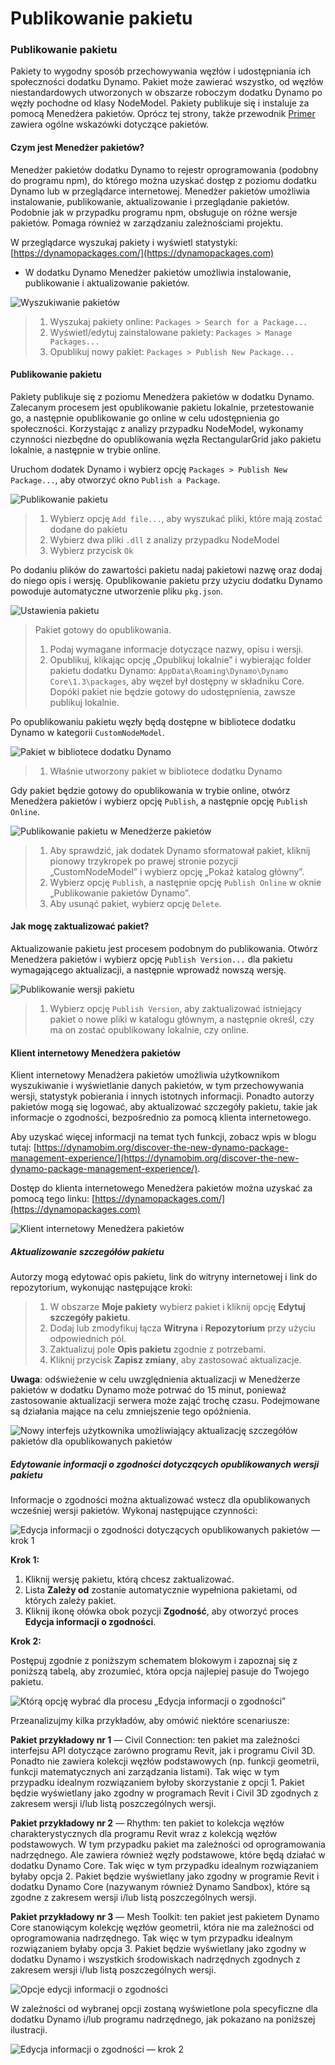# Publikowanie pakietu

### Publikowanie pakietu <a href="#publish-a-package" id="publish-a-package"></a>

Pakiety to wygodny sposób przechowywania węzłów i udostępniania ich społeczności dodatku Dynamo. Pakiet może zawierać wszystko, od węzłów niestandardowych utworzonych w obszarze roboczym dodatku Dynamo po węzły pochodne od klasy NodeModel. Pakiety publikuje się i instaluje za pomocą Menedżera pakietów. Oprócz tej strony, także przewodnik [Primer](https://primer2.dynamobim.org/6_custom_nodes_and_packages/6-2_packages/1-introduction) zawiera ogólne wskazówki dotyczące pakietów.

#### Czym jest Menedżer pakietów? <a href="#what-is-a-package-manager" id="what-is-a-package-manager"></a>

Menedżer pakietów dodatku Dynamo to rejestr oprogramowania (podobny do programu npm), do którego można uzyskać dostęp z poziomu dodatku Dynamo lub w przeglądarce internetowej. Menedżer pakietów umożliwia instalowanie, publikowanie, aktualizowanie i przeglądanie pakietów. Podobnie jak w przypadku programu npm, obsługuje on różne wersje pakietów. Pomaga również w zarządzaniu zależnościami projektu.

W przeglądarce wyszukaj pakiety i wyświetl statystyki: [https://dynamopackages.com/](https://dynamopackages.com)

* W dodatku Dynamo Menedżer pakietów umożliwia instalowanie, publikowanie i aktualizowanie pakietów.

![Wyszukiwanie pakietów](images/dynamopackagemanager.jpg)

> 1. Wyszukaj pakiety online: `Packages > Search for a Package...`
> 2. Wyświetl/edytuj zainstalowane pakiety: `Packages > Manage Packages...`
> 3. Opublikuj nowy pakiet: `Packages > Publish New Package...`

#### Publikowanie pakietu <a href="#publishing-a-package" id="publishing-a-package"></a>

Pakiety publikuje się z poziomu Menedżera pakietów w dodatku Dynamo. Zalecanym procesem jest opublikowanie pakietu lokalnie, przetestowanie go, a następnie opublikowanie go online w celu udostępnienia go społeczności. Korzystając z analizy przypadku NodeModel, wykonamy czynności niezbędne do opublikowania węzła RectangularGrid jako pakietu lokalnie, a następnie w trybie online.

Uruchom dodatek Dynamo i wybierz opcję `Packages > Publish New Package...`, aby otworzyć okno `Publish a Package`.

![Publikowanie pakietu](images/dyn-publish-package-add-files.jpg)

> 1. Wybierz opcję `Add file...`, aby wyszukać pliki, które mają zostać dodane do pakietu
> 2. Wybierz dwa pliki `.dll` z analizy przypadku NodeModel
> 3. Wybierz przycisk `Ok`

Po dodaniu plików do zawartości pakietu nadaj pakietowi nazwę oraz dodaj do niego opis i wersję. Opublikowanie pakietu przy użyciu dodatku Dynamo powoduje automatyczne utworzenie pliku `pkg.json`.

![Ustawienia pakietu](images/dyn-publish-package.jpg)

> Pakiet gotowy do opublikowania.
>
> 1. Podaj wymagane informacje dotyczące nazwy, opisu i wersji.
> 2. Opublikuj, klikając opcję „Opublikuj lokalnie” i wybierając folder pakietu dodatku Dynamo: `AppData\Roaming\Dynamo\Dynamo Core\1.3\packages`, aby węzeł był dostępny w składniku Core. Dopóki pakiet nie będzie gotowy do udostępnienia, zawsze publikuj lokalnie.

Po opublikowaniu pakietu węzły będą dostępne w bibliotece dodatku Dynamo w kategorii `CustomNodeModel`.

![Pakiet w bibliotece dodatku Dynamo](images/dyn-publish-package-library.jpg)

> 1. Właśnie utworzony pakiet w bibliotece dodatku Dynamo

Gdy pakiet będzie gotowy do opublikowania w trybie online, otwórz Menedżera pakietów i wybierz opcję `Publish`, a następnie opcję `Publish Online`.

![Publikowanie pakietu w Menedżerze pakietów](images/dyn-publish-package-directory.jpg)

> 1. Aby sprawdzić, jak dodatek Dynamo sformatował pakiet, kliknij pionowy trzykropek po prawej stronie pozycji „CustomNodeModel” i wybierz opcję „Pokaż katalog główny”.
> 2. Wybierz opcję `Publish`, a następnie opcję `Publish Online` w oknie „Publikowanie pakietów Dynamo”.
> 3. Aby usunąć pakiet, wybierz opcję `Delete`.

#### Jak mogę zaktualizować pakiet? <a href="#how-do-i-update-a-package" id="how-do-i-update-a-package"></a>

Aktualizowanie pakietu jest procesem podobnym do publikowania. Otwórz Menedżera pakietów i wybierz opcję `Publish Version...` dla pakietu wymagającego aktualizacji, a następnie wprowadź nowszą wersję.

![Publikowanie wersji pakietu](images/dyn-publish-package-version.jpg)

> 1. Wybierz opcję `Publish Version`, aby zaktualizować istniejący pakiet o nowe pliki w katalogu głównym, a następnie określ, czy ma on zostać opublikowany lokalnie, czy online.

#### Klient internetowy Menedżera pakietów <a href="#package-manager-web-client" id="package-manager-web-client"></a>

Klient internetowy Menadżera pakietów umożliwia użytkownikom wyszukiwanie i wyświetlanie danych pakietów, w tym przechowywania wersji, statystyk pobierania i innych istotnych informacji. Ponadto autorzy pakietów mogą się logować, aby aktualizować szczegóły pakietu, takie jak informacje o zgodności, bezpośrednio za pomocą klienta internetowego.

Aby uzyskać więcej informacji na temat tych funkcji, zobacz wpis w blogu tutaj: [https://dynamobim.org/discover-the-new-dynamo-package-management-experience/](https://dynamobim.org/discover-the-new-dynamo-package-management-experience/).

Dostęp do klienta internetowego Menedżera pakietów można uzyskać za pomocą tego linku: [https://dynamopackages.com/](https://dynamopackages.com)

![Klient internetowy Menedżera pakietów ](images/packagemanager-browser.jpg)

##### Aktualizowanie szczegółów pakietu

Autorzy mogą edytować opis pakietu, link do witryny internetowej i link do repozytorium, wykonując następujące kroki:  

> 1. W obszarze **Moje pakiety** wybierz pakiet i kliknij opcję **Edytuj szczegóły pakietu**.  
> 2. Dodaj lub zmodyfikuj łącza **Witryna** i **Repozytorium** przy użyciu odpowiednich pól.  
> 3. Zaktualizuj pole **Opis pakietu** zgodnie z potrzebami.  
> 4. Kliknij przycisk **Zapisz zmiany**, aby zastosować aktualizacje.  

 **Uwaga**: odświeżenie w celu uwzględnienia aktualizacji w Menedżerze pakietów w dodatku Dynamo może potrwać do 15 minut, ponieważ zastosowanie aktualizacji serwera może zająć trochę czasu. Podejmowane są działania mające na celu zmniejszenie tego opóźnienia.  

 ![Nowy interfejs użytkownika umożliwiający aktualizację szczegółów pakietów dla opublikowanych pakietów](images/Package-Manager_Image_5.png)

##### Edytowanie informacji o zgodności dotyczących opublikowanych wersji pakietu  

Informacje o zgodności można aktualizować wstecz dla opublikowanych wcześniej wersji pakietów. Wykonaj następujące czynności:  

![Edycja informacji o zgodności dotyczących opublikowanych pakietów — krok 1](images/Package-Manager_Image_6.png)

**Krok 1:**  

1. Kliknij wersję pakietu, którą chcesz zaktualizować.  
2. Lista **Zależy od** zostanie automatycznie wypełniona pakietami, od których zależy pakiet.  
3. Kliknij ikonę ołówka obok pozycji **Zgodność**, aby otworzyć proces **Edycja informacji o zgodności**.  

**Krok 2:**  

Postępuj zgodnie z poniższym schematem blokowym i zapoznaj się z poniższą tabelą, aby zrozumieć, która opcja najlepiej pasuje do Twojego pakietu.

![Którą opcję wybrać dla procesu „Edycja informacji o zgodności”](images/Package-Manager_Image_7.png)

Przeanalizujmy kilka przykładów, aby omówić niektóre scenariusze:

**Pakiet przykładowy nr 1** — Civil Connection: ten pakiet ma zależności interfejsu API dotyczące zarówno programu Revit, jak i programu Civil 3D. Ponadto nie zawiera kolekcji węzłów podstawowych (np. funkcji geometrii, funkcji matematycznych ani zarządzania listami). Tak więc w tym przypadku idealnym rozwiązaniem byłoby skorzystanie z opcji 1. Pakiet będzie wyświetlany jako zgodny w programach Revit i Civil 3D zgodnych z zakresem wersji i/lub listą poszczególnych wersji.

**Pakiet przykładowy nr 2** — Rhythm: ten pakiet to kolekcja węzłów charakterystycznych dla programu Revit wraz z kolekcją węzłów podstawowych. W tym przypadku pakiet ma zależności od oprogramowania nadrzędnego. Ale zawiera również węzły podstawowe, które będą działać w dodatku Dynamo Core. Tak więc w tym przypadku idealnym rozwiązaniem byłaby opcja 2. Pakiet będzie wyświetlany jako zgodny w programie Revit i dodatku Dynamo Core (nazywanym również Dynamo Sandbox), które są zgodne z zakresem wersji i/lub listą poszczególnych wersji.

**Pakiet przykładowy nr 3** — Mesh Toolkit: ten pakiet jest pakietem Dynamo Core stanowiącym kolekcję węzłów geometrii, która nie ma zależności od oprogramowania nadrzędnego. Tak więc w tym przypadku idealnym rozwiązaniem byłaby opcja 3. Pakiet będzie wyświetlany jako zgodny w dodatku Dynamo i wszystkich środowiskach nadrzędnych zgodnych z zakresem wersji i/lub listą poszczególnych wersji.

![Opcje edycji informacji o zgodności](images/Package-Manager_Image_8.png)

W zależności od wybranej opcji zostaną wyświetlone pola specyficzne dla dodatku Dynamo i/lub programu nadrzędnego, jak pokazano na poniższej ilustracji.

![Edycja informacji o zgodności — krok 2](images/Package-Manager_Image_9.png)